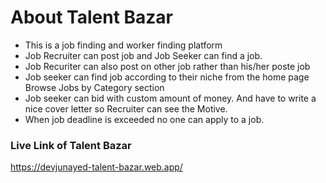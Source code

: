 # About Talent Bazar
* This is a job finding and worker finding platform
* Job Recruiter can post job and Job Seeker can find a job.
* Job Recuriter can also post on other job rather than his/her poste job
* Job seeker can find job according to their niche from the home page Browse Jobs by Category section
* Job seeker can bid with custom amount of money. And have to write a nice cover letter so Recruiter can see the Motive.
* When job deadline is exceeded no one can apply to a job.


### Live Link of Talent Bazar
https://devjunayed-talent-bazar.web.app/